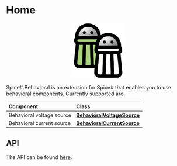 # Home

<p align="center"><img width="150px" src="api/images/logo_full.svg" alt="SpiceSharp" /></p>

Spice#.Behavioral is an extension for Spice# that enables you to use behavioral components. Currently supported are:

| Component | Class |
|:----------|:------|
| Behavioral voltage source | **[BehavioralVoltageSource](xref:SpiceSharp.Components.BehavioralVoltageSource)** |
| Behavioral current source | **[BehavioralCurrentSource](xref:SpiceSharp.Components.BehavioralCurrentSource)** |

## API
The API can be found [here](api/index.md).
